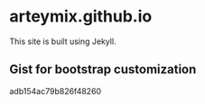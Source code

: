 arteymix.github.io
==================
This site is built using Jekyll.

Gist for bootstrap customization
--------------------------------
adb154ac79b826f48260
